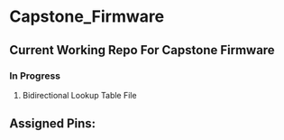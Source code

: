 # Capstone_Firmware

## Current Working Repo For Capstone Firmware

### In Progress
1. Bidirectional Lookup Table File


## Assigned Pins: